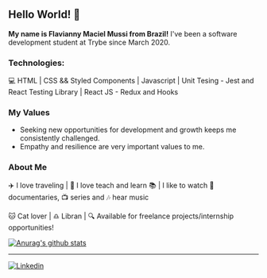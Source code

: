 ## Hello World! 👋

**My name is Flavianny Maciel Mussi from Brazil!**
I've been a software development student at Trybe since March 2020.

### Technologies:

:computer: HTML  |  CSS && Styled Components | Javascript | Unit Tesing - Jest and React Testing Library | React JS - Redux and Hooks

### My Values

* Seeking new opportunities for development and growth keeps me consistently challenged.
* Empathy and resilience are very important values to me.

### About Me

:airplane: I love traveling | :rocket: I love teach and learn :books: | I like to watch :movie_camera: documentaries, :tv: series and :notes: hear music

:cat: Cat lover | :libra: Libran | :mag: Available for freelance projects/internship opportunities!

[![Anurag's github stats](https://github-readme-stats.vercel.app/api?username=flaviannymaciel&count_private=true&show_icons=true&theme=radical)](https://github.com/anuraghazra/github-readme-stats)

-----

[![Linkedin](https://img.icons8.com/color/48/000000/linkedin.png)](https://www.linkedin.com/in/fmmussi/)
